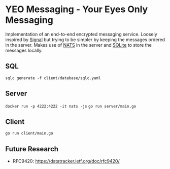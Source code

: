# YEO Messaging - Your Eyes Only Messaging

Implementation of an end-to-end encrypted messaging service. Loosely inspired by [Signal](https://signal.org/docs) but trying to be simpler by keeping the messages ordered in the server. Makes use of [NATS](https://nats.io) in the server and [SQLite](https://www.sqlite.org/) to store the messages locally.

## SQL

`sqlc generate -f client/database/sqlc.yaml`

## Server

`docker run -p 4222:4222 -it nats -js`
`go run server/main.go`

## Client

`go run client/main.go`

## Future Research

- RFC9420: <https://datatracker.ietf.org/doc/rfc9420/>
